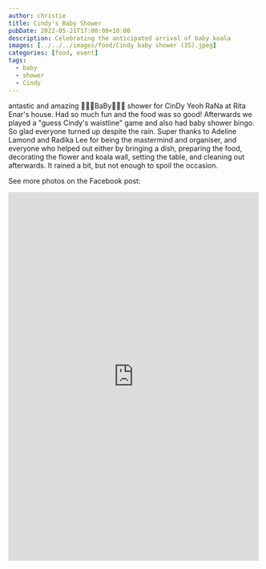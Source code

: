 ```yaml
---
author: christie
title: Cindy's Baby Shower
pubDate: 2022-05-21T17:00:00+10:00
description: Celebrating the anticipated arrival of baby koala
images: [../../../images/food/Cindy baby shower (35).jpeg]
categories: [food, event]
tags:
  - baby
  - shower
  - Cindy
---
```


antastic and amazing 🐨🐨🐨BaBy🐨🐨🐨 shower for CinDy Yeoh RaNa at Rita Enar's house. Had so much fun and the food was so good! Afterwards we played a "guess Cindy's waistline" game and also had baby shower bingo. So glad everyone turned up despite the rain. Super thanks to Adeline Lamond and Radika Lee for being the mastermind and organiser, and everyone who helped out either by bringing a dish, preparing the food, decorating the flower and koala wall, setting the table, and cleaning out afterwards. It rained a bit, but not enough to spoil the occasion.

See more photos on the Facebook post:

<iframe src="https://www.facebook.com/plugins/post.php?href=https%3A%2F%2Fwww.facebook.com%2Fchris1.tham%2Fposts%2Fpfbid029vN27HkF7G8PZkrU1GL7vmntADfT4iqd1Mueieuu5UUbKUvGqmLxqcqXhL1HaGPBl&show_text=true&width=500" width="500" height="736" style="border:none;overflow:hidden" scrolling="no" frameborder="0" allowfullscreen="true" allow="autoplay; clipboard-write; encrypted-media; picture-in-picture; web-share"></iframe>
